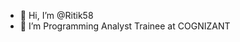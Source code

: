- 👋 Hi, I’m @Ritik58
- 👀 I’m Programming Analyst Trainee at COGNIZANT


<!---
Ritik58/Ritik58 is a ✨ special ✨ repository because its `README.md` (this file) appears on your GitHub profile.
You can click the Preview link to take a look at your changes.
--->
